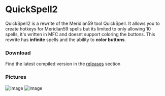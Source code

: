 # QuickSpell2
QuickSpell2 is a rewrite of the Meridian59 tool QuickSpell. It allows you to create hotkeys for Meridian59 spells but its limited to only allowing 10 spells, it's written in MFC and doesnt support coloring the buttons. 
This rewrite has **infinite** spells and the ability to **color buttons**. 

### Download
Find the latest compiled version in the [releases](https://github.com/5paceman/QuickSpell2/releases) section 

### Pictures
![image](https://user-images.githubusercontent.com/16262127/183310989-29bf4856-bafe-48df-9fcc-ac9ecf1c573a.png)
![image](https://user-images.githubusercontent.com/16262127/183309647-ee87990b-418b-4567-bb41-10bca1f62c87.png)

